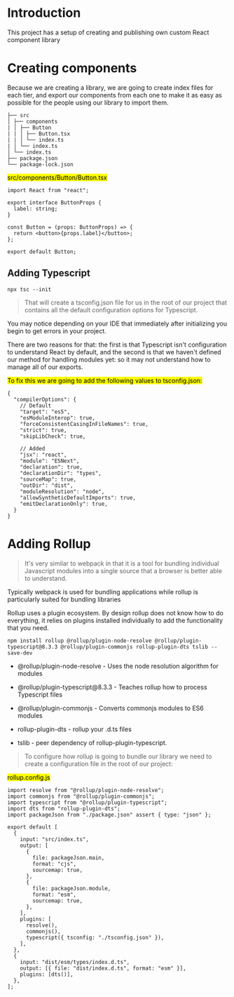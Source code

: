 # Introduction

<p>This project has a setup of creating and publishing own custom React component library</p>

# Creating components

<p>Because we are creating a library, we are going to create index files for each tier, and export our components from each one to make it as easy as possible for the people using our library to import them.</p>

```
├── src
│ ├── components
| │ ├── Button
| | │ ├── Button.tsx
| | │ └── index.ts
| │ └── index.ts
│ └── index.ts
├── package.json
└── package-lock.json
```

<mark> src/components/Button/Button.tsx </mark>

```
import React from "react";

export interface ButtonProps {
  label: string;
}

const Button = (props: ButtonProps) => {
  return <button>{props.label}</button>;
};

export default Button;

```

## Adding Typescript

```
npx tsc --init

```

> <p>That will create a tsconfig.json file for us in the root of our project that contains all the default configuration options for Typescript.</p>

<p>You may notice depending on your IDE that immediately after initializing you begin to get errors in your project.</p>
<p> There are two reasons for that: the first is that Typescript isn't configuration to understand React by default, and the second is that we haven't defined our method for handling modules yet: so it may not understand how to manage all of our exports.
</p>

<mark>To fix this we are going to add the following values to tsconfig.json:</mark>

```
{
  "compilerOptions": {
    // Default
    "target": "es5",
    "esModuleInterop": true,
    "forceConsistentCasingInFileNames": true,
    "strict": true,
    "skipLibCheck": true,

    // Added
    "jsx": "react",
    "module": "ESNext",
    "declaration": true,
    "declarationDir": "types",
    "sourceMap": true,
    "outDir": "dist",
    "moduleResolution": "node",
    "allowSyntheticDefaultImports": true,
    "emitDeclarationOnly": true,
  }
}

```

# Adding Rollup

> <p> It's very similar to webpack in that it is a tool for bundling individual Javascript modules into a single source that a browser is better able to understand.</p>

<p>Typically webpack is used for bundling applications while rollup is particularly suited for bundling libraries </p>

<p>Rollup uses a plugin ecosystem. By design rollup does not know how to do everything, it relies on plugins installed individually to add the functionality that you need.</p>

```
npm install rollup @rollup/plugin-node-resolve @rollup/plugin-typescript@8.3.3 @rollup/plugin-commonjs rollup-plugin-dts tslib --save-dev
```

- <p>@rollup/plugin-node-resolve - Uses the node resolution algorithm for modules</p>
- <p>@rollup/plugin-typescript@8.3.3  - Teaches rollup how to process Typescript files</p>
- <p>@rollup/plugin-commonjs - Converts commonjs modules to ES6 modules</p>
- <p>rollup-plugin-dts - rollup your .d.ts files</p>
- <p>tslib - peer dependency of rollup-plugin-typescript.</p>

> To configure how rollup is going to bundle our library we need to create a configuration file in the root of our project:

<mark>rollup.config.js</mark>

```
import resolve from "@rollup/plugin-node-resolve";
import commonjs from "@rollup/plugin-commonjs";
import typescript from "@rollup/plugin-typescript";
import dts from "rollup-plugin-dts";
import packageJson from "./package.json" assert { type: "json" };

export default [
  {
    input: "src/index.ts",
    output: [
      {
        file: packageJson.main,
        format: "cjs",
        sourcemap: true,
      },
      {
        file: packageJson.module,
        format: "esm",
        sourcemap: true,
      },
    ],
    plugins: [
      resolve(),
      commonjs(),
      typescript({ tsconfig: "./tsconfig.json" }),
    ],
  },
  {
    input: "dist/esm/types/index.d.ts",
    output: [{ file: "dist/index.d.ts", format: "esm" }],
    plugins: [dts()],
  },
];
```

